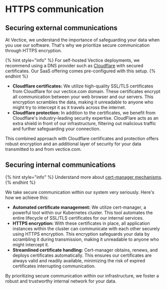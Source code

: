 # HTTPS communication

## Securing external communications

At Vectice, we understand the importance of safeguarding your data when you use our software. That's why we prioritize secure communication through HTTPS encryption.

{% hint style="info" %}
For self-hosted Vectice deployments, we recommend using a DNS provider such as [Cloudflare](https://www.cloudflare.com/) with secured certificates.  Our SaaS offering comes pre-configured with this setup.
{% endhint %}

* **Cloudflare certificates:** We utilize high-quality SSL/TLS certificates from Cloudflare for our vectice.com domain. These certificates encrypt all communication between your web browser and our servers. This encryption scrambles the data, making it unreadable to anyone who might try to intercept it as it travels across the internet.
* **Cloudflare protection:** In addition to the certificates, we benefit from Cloudflare's industry-leading security expertise. CloudFlare acts as an extra shield in front of our infrastructure, filtering out malicious traffic and further safeguarding your connection.

This combined approach with Cloudflare certificates and protection offers robust encryption and an additional layer of security for your data transmitted to and from vectice.com.

## Securing internal communications

{% hint style="info" %}
Understand more about [cert-manager mechanisms](https://cert-manager.io/).
{% endhint %}

We take secure communication within our system very seriously. Here's how we achieve this:

* **Automated certificate management:** We utilize cert-manager, a powerful tool within our Kubernetes cluster. This tool automates the entire lifecycle of SSL/TLS certificates for our internal services.
* **HTTPS encryption:** With these certificates in place, all application instances within the cluster can communicate with each other securely using HTTPS encryption. This encryption safeguards your data by scrambling it during transmission, making it unreadable to anyone who might intercept it.
* **Streamlined certificate handling:** Cert-manager obtains, renews, and deploys certificates automatically. This ensures our certificates are always valid and readily available, minimizing the risk of expired certificates interrupting communication.

By prioritizing secure communication within our infrastructure, we foster a robust and trustworthy internal network for your data.
